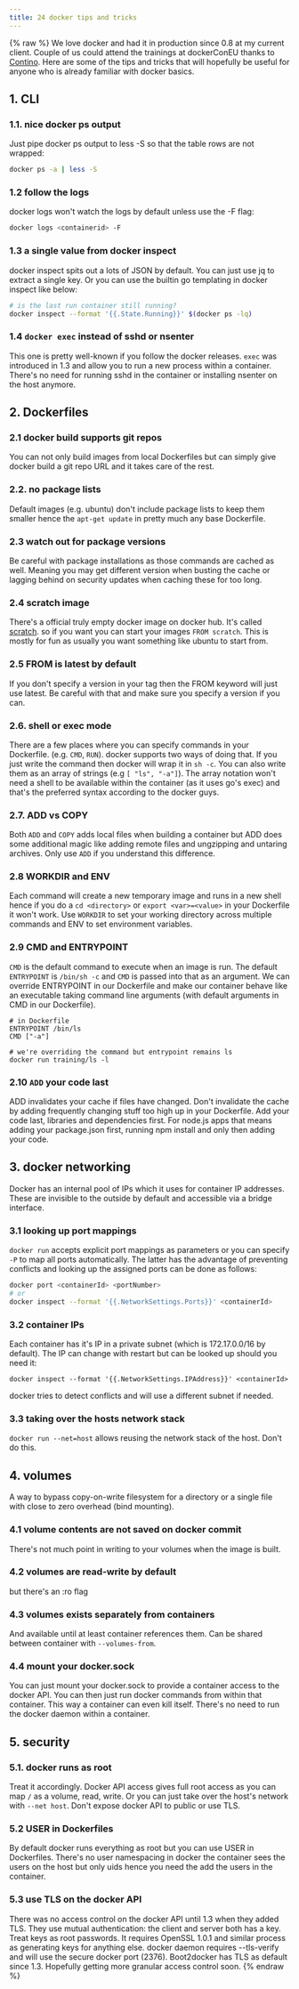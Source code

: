 ```yaml
---
title: 24 docker tips and tricks
---
```

{% raw %}
We love docker and had it in production since 0.8 at my current client. Couple of us could attend the trainings at dockerConEU thanks to [Contino](http://contino.co.uk/). Here are some of the tips and tricks that will hopefully be useful for anyone who is already familiar with docker basics.

## 1. CLI

### 1.1. nice docker ps output

Just pipe docker ps output to less -S so that the table rows are not wrapped:

```sh
docker ps -a | less -S
```

### 1.2 follow the logs

docker logs won't watch the logs by default unless use the -F flag:

```sh
docker logs <containerid> -F
```

### 1.3 a single value from docker inspect

docker inspect spits out a lots of JSON by default. You can just use jq to extract a single key. Or you can use the builtin go templating in docker inspect like below:

```sh
# is the last run container still running?
docker inspect --format '{{.State.Running}}' $(docker ps -lq)
```

### 1.4 ```docker exec``` instead of sshd or nsenter

This one is pretty well-known if you follow the docker releases. ```exec``` was introduced in 1.3 and allow you to run a new process within a container. There's no need for running sshd in the container or installing nsenter on the host anymore.

## 2. Dockerfiles

### 2.1 docker build supports git repos

You can not only build images from local Dockerfiles but can simply give docker build a git repo URL and it takes care of the rest.

### 2.2. no package lists

Default images (e.g. ubuntu) don't include package lists to keep them smaller hence the ```apt-get update``` in pretty much any base Dockerfile.

### 2.3 watch out for package versions

Be careful with package installations as those commands are cached as well. Meaning you may get different version when busting the cache or lagging behind on security updates when caching these for too long.

### 2.4 scratch image

There's a official truly empty docker image on docker hub. It's called [scratch](https://registry.hub.docker.com/_/scratch/). so if you want you can start your images ```FROM scratch```. This is mostly for fun as usually you want something like ubuntu to start from.

### 2.5 FROM is latest by default

If you don't specify a version in your tag then the FROM keyword will just use latest. Be careful with that and make sure you specify a version if you can.

### 2.6. shell or exec mode

There are a few places where you can specify commands in your Dockerfile. (e.g. ```CMD```, ```RUN```). docker supports two ways of doing that. If you just write the command then docker will wrap it in ```sh -c```. You can also write them as an array of strings (e.g ```[ "ls", "-a"]```). The array notation won't need a shell to be available within the container (as it uses go's exec) and that's the preferred syntax according to the docker guys.

### 2.7. ADD vs COPY

Both ```ADD``` and ```COPY``` adds local files when building a container but ADD does some additional magic like adding remote files and ungzipping and untaring archives. Only use ```ADD``` if you understand this difference.

### 2.8 WORKDIR and ENV

Each command will create a new temporary image and runs in a new shell hence if you do a ```cd <directory>``` or ```export <var>=<value>``` in your Dockerfile it won't work. Use ```WORKDIR``` to set your working directory across multiple commands and ENV to set environment variables.

### 2.9 CMD and ENTRYPOINT

```CMD``` is the default command to execute when an image is run. The default ```ENTRYPOINT``` is ```/bin/sh -c``` and ```CMD``` is passed into that as an argument. We can override ENTRYPOINT in our Dockerfile and make our container behave like an executable taking command line arguments (with default arguments in CMD in our Dockerfile).

```
# in Dockerfile
ENTRYPOINT /bin/ls
CMD ["-a"]

# we're overriding the command but entrypoint remains ls
docker run training/ls -l
```

### 2.10 ```ADD``` your code last

ADD invalidates your cache if files have changed. Don't invalidate the cache by adding frequently changing stuff too high up in your Dockerfile. Add your code last, libraries and dependencies first. For node.js apps that means adding your package.json first, running npm install and only then adding your code.

## 3. docker networking

Docker has an internal pool of IPs which it uses for container IP addresses. These are invisible to the outside by default and accessible via a bridge interface.

### 3.1 looking up port mappings

```docker run``` accepts explicit port mappings as parameters or you can specify ```-P``` to map all ports automatically. The latter has the advantage of preventing conflicts and looking up the assigned ports can be done as follows:

```sh
docker port <containerId> <portNumber>
# or
docker inspect --format '{{.NetworkSettings.Ports}}' <containerId>
```

### 3.2 container IPs

Each container has it's IP in a private subnet (which is 172.17.0.0/16 by default). The IP can change with restart but can be looked up should you need it:

```
docker inspect --format '{{.NetworkSettings.IPAddress}}' <containerId>
```

docker tries to detect conflicts and will use a different subnet if needed.

### 3.3 taking over the hosts network stack

```docker run --net=host``` allows reusing the network stack of the host. Don't do this.

## 4. volumes

A way to bypass copy-on-write filesystem for a directory or a single file with close to zero overhead (bind mounting).

### 4.1 volume contents are not saved on docker commit

There's not much point in writing to your volumes when the image is built.

### 4.2 volumes are read-write by default

but there's an :ro flag

### 4.3 volumes exists separately from containers

And available until at least container references them. Can be shared between container with ```--volumes-from```.

### 4.4 mount your docker.sock

You can just mount your docker.sock to provide a container access to the docker API. You can then just run docker commands from within that container. This way a container can even kill itself. There's no need to run the docker daemon within a container.


## 5. security

### 5.1. docker runs as root

Treat it accordingly. Docker API access gives full root access as you can map ```/``` as a volume, read, write. Or you can just take over the host's network with ```--net host```. Don't expose docker API to public or use TLS.

### 5.2 USER in Dockerfiles

By default docker runs everything as root but you can use USER in Dockerfiles. There's no user namespacing in docker the container sees the users on the host but only uids hence you need the add the users in the container.

### 5.3 use TLS on the docker API

There was no access control on the docker API until 1.3 when they added TLS. They use mutual authentication: the client and server both has a key. Treat keys as root passwords. It requires OpenSSL 1.0.1 and similar process as generating keys for anything else. docker daemon requires --tls-verify and will use the secure docker port (2376). Boot2docker has TLS as default since 1.3. Hopefully getting more granular access control soon.
{% endraw %}
